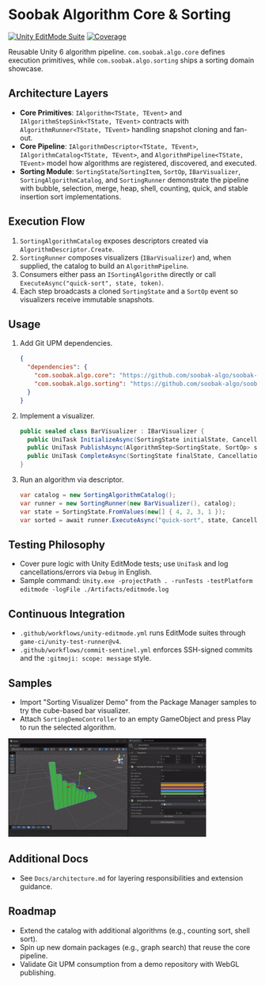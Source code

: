 ﻿# Soobak Algorithm Core & Sorting
[![Unity EditMode Suite](https://github.com/soo-bak/soobak-algo-core/actions/workflows/unity-editmode.yml/badge.svg)](https://github.com/soo-bak/soobak-algo-core/actions/workflows/unity-editmode.yml)
[![Coverage](https://img.shields.io/endpoint?url=https://gist.githubusercontent.com/soo-bak/21437d3f33ae019a0b58a88a2bf90c56/raw/sorting-algo-core-coverage.json)](https://gist.github.com/soo-bak/21437d3f33ae019a0b58a88a2bf90c56)


Reusable Unity 6 algorithm pipeline. `com.soobak.algo.core` defines execution primitives, while `com.soobak.algo.sorting` ships a sorting domain showcase.

## Architecture Layers
- **Core Primitives**: `IAlgorithm<TState, TEvent>` and `IAlgorithmStepSink<TState, TEvent>` contracts with `AlgorithmRunner<TState, TEvent>` handling snapshot cloning and fan-out.
- **Core Pipeline**: `IAlgorithmDescriptor<TState, TEvent>`, `IAlgorithmCatalog<TState, TEvent>`, and `AlgorithmPipeline<TState, TEvent>` model how algorithms are registered, discovered, and executed.
- **Sorting Module**: `SortingState`/`SortingItem`, `SortOp`, `IBarVisualizer`, `SortingAlgorithmCatalog`, and `SortingRunner` demonstrate the pipeline with bubble, selection, merge, heap, shell, counting, quick, and stable insertion sort implementations.

## Execution Flow
1. `SortingAlgorithmCatalog` exposes descriptors created via `AlgorithmDescriptor.Create`.
2. `SortingRunner` composes visualizers (`IBarVisualizer`) and, when supplied, the catalog to build an `AlgorithmPipeline`.
3. Consumers either pass an `ISortingAlgorithm` directly or call `ExecuteAsync("quick-sort", state, token)`.
4. Each step broadcasts a cloned `SortingState` and a `SortOp` event so visualizers receive immutable snapshots.

## Usage
1. Add Git UPM dependencies.
   ```json
   {
     "dependencies": {
       "com.soobak.algo.core": "https://github.com/soobak-algo/soobak-algo-core.git",
       "com.soobak.algo.sorting": "https://github.com/soobak-algo/soobak-algo-core.git?path=Packages/com.soobak.algo.sorting"
     }
   }
   ```
2. Implement a visualizer.
   ```csharp
   public sealed class BarVisualizer : IBarVisualizer {
     public UniTask InitializeAsync(SortingState initialState, CancellationToken token) => UniTask.CompletedTask;
     public UniTask PublishAsync(AlgorithmStep<SortingState, SortOp> step, CancellationToken token) => UniTask.CompletedTask;
     public UniTask CompleteAsync(SortingState finalState, CancellationToken token) => UniTask.CompletedTask;
   }
   ```
3. Run an algorithm via descriptor.
   ```csharp
   var catalog = new SortingAlgorithmCatalog();
   var runner = new SortingRunner(new BarVisualizer(), catalog);
   var state = SortingState.FromValues(new[] { 4, 2, 3, 1 });
   var sorted = await runner.ExecuteAsync("quick-sort", state, CancellationToken.None);
   ```

## Testing Philosophy
- Cover pure logic with Unity EditMode tests; use `UniTask` and log cancellations/errors via `Debug` in English.
- Sample command: `Unity.exe -projectPath . -runTests -testPlatform editmode -logFile ./Artifacts/editmode.log`

## Continuous Integration
- `.github/workflows/unity-editmode.yml` runs EditMode suites through `game-ci/unity-test-runner@v4`.
- `.github/workflows/commit-sentinel.yml` enforces SSH-signed commits and the `:gitmoji: scope: message` style.

## Samples
- Import "Sorting Visualizer Demo" from the Package Manager samples to try the cube-based bar visualizer.
- Attach `SortingDemoController` to an empty GameObject and press Play to run the selected algorithm.


![Sorting demo preview](Docs/images/sorting-demo.gif)
## Additional Docs
- See `Docs/architecture.md` for layering responsibilities and extension guidance.

## Roadmap
- Extend the catalog with additional algorithms (e.g., counting sort, shell sort).
- Spin up new domain packages (e.g., graph search) that reuse the core pipeline.
- Validate Git UPM consumption from a demo repository with WebGL publishing.
